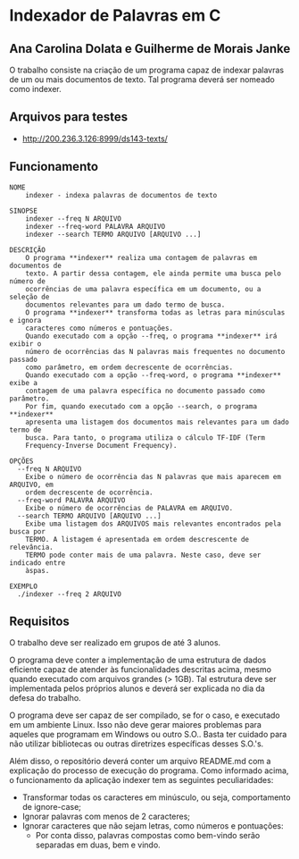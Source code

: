 # Indexador de Palavras em C
## Ana Carolina Dolata e Guilherme de Morais Janke

O trabalho consiste na criação de um programa capaz de indexar palavras de um ou mais documentos de texto. Tal programa deverá ser nomeado como indexer.

## Arquivos para testes

* http://200.236.3.126:8999/ds143-texts/

## Funcionamento

```
NOME
    indexer - indexa palavras de documentos de texto

SINOPSE
    indexer --freq N ARQUIVO
    indexer --freq-word PALAVRA ARQUIVO
    indexer --search TERMO ARQUIVO [ARQUIVO ...]

DESCRIÇÃO
    O programa **indexer** realiza uma contagem de palavras em documentos de 
    texto. A partir dessa contagem, ele ainda permite uma busca pelo número de 
    ocorrências de uma palavra específica em um documento, ou a seleção de 
    documentos relevantes para um dado termo de busca.
    O programa **indexer** transforma todas as letras para minúsculas e ignora
    caracteres como números e pontuações.
    Quando executado com a opção --freq, o programa **indexer** irá exibir o 
    número de ocorrências das N palavras mais frequentes no documento passado 
    como parâmetro, em ordem decrescente de ocorrências.
    Quando executado com a opção --freq-word, o programa **indexer** exibe a 
    contagem de uma palavra específica no documento passado como parâmetro.
    Por fim, quando executado com a opção --search, o programa **indexer** 
    apresenta uma listagem dos documentos mais relevantes para um dado termo de 
    busca. Para tanto, o programa utiliza o cálculo TF-IDF (Term 
    Frequency-Inverse Document Frequency).

OPÇÕES
  --freq N ARQUIVO
    Exibe o número de ocorrência das N palavras que mais aparecem em ARQUIVO, em
    ordem decrescente de ocorrência.
  --freq-word PALAVRA ARQUIVO
    Exibe o número de ocorrências de PALAVRA em ARQUIVO. 
  --search TERMO ARQUIVO [ARQUIVO ...]
    Exibe uma listagem dos ARQUIVOS mais relevantes encontrados pela busca por 
    TERMO. A listagem é apresentada em ordem descrescente de relevância. 
    TERMO pode conter mais de uma palavra. Neste caso, deve ser indicado entre 
    àspas.
    
EXEMPLO
  ./indexer --freq 2 ARQUIVO
```

## Requisitos

O trabalho deve ser realizado em grupos de até 3 alunos.

O programa deve conter a implementação de uma estrutura de dados eficiente capaz
de atender às funcionalidades descritas acima, mesmo quando executado com
arquivos grandes (> 1GB). Tal estrutura deve ser implementada pelos próprios
alunos e deverá ser explicada no dia da defesa do trabalho.

O programa deve ser capaz de ser compilado, se for o caso, e executado em um ambiente Linux.
Isso não deve gerar maiores problemas para aqueles que programam em Windows ou
outro S.O.. Basta ter cuidado para não utilizar bibliotecas ou outras diretrizes
específicas desses S.O.'s.

Além disso, o repositório deverá conter um arquivo README.md com a
explicação do processo de execução do programa.
Como informado acima, o funcionamento da aplicação indexer tem as seguintes
peculiaridades:

- Transformar todas os caracteres em minúsculo, ou seja, comportamento de ignore-case;
- Ignorar palavras com menos de 2 caracteres;
- Ignorar caracteres que não sejam letras, como números e pontuações:
    - Por conta disso, palavras compostas como bem-vindo serão separadas em duas, bem e vindo.



